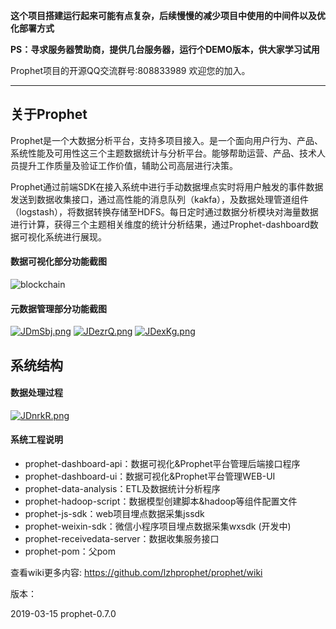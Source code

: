 **这个项目搭建运行起来可能有点复杂，后续慢慢的减少项目中使用的中间件以及优化部署方式**

**PS：寻求服务器赞助商，提供几台服务器，运行个DEMO版本，供大家学习试用**



Prophet项目的开源QQ交流群号:808833989 欢迎您的加入。 

----
## 关于Prophet
Prophet是一个大数据分析平台，支持多项目接入。是一个面向用户行为、产品、系统性能及可用性这三个主题数据统计与分析平台。能够帮助运营、产品、技术人员提升工作质量及验证工作价值，辅助公司高层进行决策。

Prophet通过前端SDK在接入系统中进行手动数据埋点实时将用户触发的事件数据发送到数据收集接口，通过高性能的消息队列（kakfa），及数据处理管道组件（logstash），将数据转换存储至HDFS。每日定时通过数据分析模块对海量数据进行计算，获得三个主题相关维度的统计分析结果，通过Prophet-dashboard数据可视化系统进行展现。

#### 数据可视化部分功能截图
![blockchain](https://s1.ax1x.com/2020/04/24/JDeb5t.png "dashboard")




#### 元数据管理部分功能截图
[![JDmSbj.png](https://s1.ax1x.com/2020/04/24/JDmSbj.png)](https://imgchr.com/i/JDmSbj)
[![JDezrQ.png](https://s1.ax1x.com/2020/04/24/JDezrQ.png)](https://imgchr.com/i/JDezrQ)
[![JDexKg.png](https://s1.ax1x.com/2020/04/24/JDexKg.png)](https://imgchr.com/i/JDexKg)




## 系统结构
#### 数据处理过程

[![JDnrkR.png](https://s1.ax1x.com/2020/04/24/JDnrkR.png)](https://imgchr.com/i/JDnrkR)

#### 系统工程说明

+ prophet-dashboard-api：数据可视化&Prophet平台管理后端接口程序
+ prophet-dashboard-ui：数据可视化&Prophet平台管理WEB-UI
+ prophet-data-analysis：ETL及数据统计分析程序
+ prophet-hadoop-script：数据模型创建脚本&hadoop等组件配置文件
+ prophet-js-sdk：web项目埋点数据采集jssdk
+ prophet-weixin-sdk：微信小程序项目埋点数据采集wxsdk (开发中)
+ prophet-receivedata-server：数据收集服务接口
+ prophet-pom：父pom







查看wiki更多内容: https://github.com/lzhprophet/prophet/wiki




版本：

2019-03-15   prophet-0.7.0   



